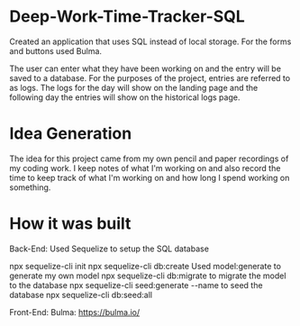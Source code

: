 # Deep-Work-Time-Tracker-SQL
Created an application that uses SQL instead of local storage. For the forms and buttons used Bulma. 

The user can enter what they have been working on and the entry will be saved to a database. For the purposes of the project, entries are referred to as logs. The logs for the day will show on the landing page and the following day the entries will show on the historical logs page. 

# Idea Generation 

The idea for this project came from my own pencil and paper recordings of my coding work. I keep notes of what I'm working on and also record the time to keep track of what I'm working on and how long I spend working on something. 

# How it was built

Back-End: Used Sequelize to setup the SQL database

npx sequelize-cli init
npx sequelize-cli db:create
Used model:generate to generate my own model
npx sequelize-cli db:migrate to migrate the model to the database
npx sequelize-cli seed:generate --name to seed the database
npx sequelize-cli db:seed:all


Front-End: 
Bulma: https://bulma.io/


